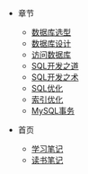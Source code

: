 * 章节
  * [数据库选型](第01章-数据库选型.md)
  * [数据库设计](第02章-数据库设计.md)
  * [访问数据库](第03章-访问数据库.md)
  * [SQL开发之道](第04章-SQL开发之道.md)
  * [SQL开发之术](第05章-SQL开发之术.md)
  * [SQL优化](第06章-SQL优化.md)
  * [索引优化](第07章-索引优化.md)
  * [MySQL事务](第08章-MySQL事务.md)

* 首页
  * [学习笔记](#/?id=学习笔记)
  * [读书笔记](#/?id=读书笔记)